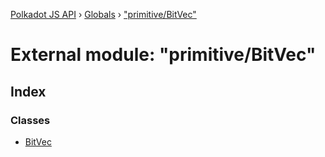 [Polkadot JS API](../README.md) › [Globals](../globals.md) › ["primitive/BitVec"](_primitive_bitvec_.md)

# External module: "primitive/BitVec"

## Index

### Classes

* [BitVec](../classes/_primitive_bitvec_.bitvec.md)
